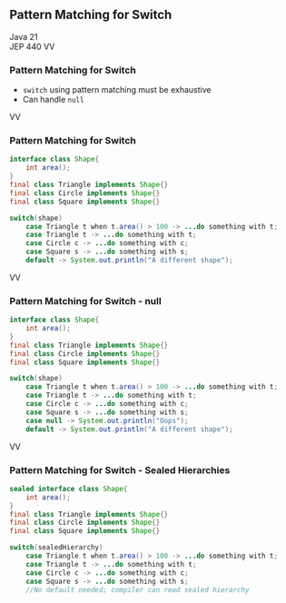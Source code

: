 ## Pattern Matching for Switch
Java 21 <br/>
JEP 440
VV

### Pattern Matching for Switch

* `switch` using pattern matching must be exhaustive
* Can handle `null`

VV

### Pattern Matching for Switch

```java
interface class Shape{
	int area();
}
final class Triangle implements Shape{}
final class Circle implements Shape{}
final class Square implements Shape{}

switch(shape)
	case Triangle t when t.area() > 100 -> ...do something with t;
	case Triangle t -> ...do something with t; 
	case Circle c -> ...do something with c;
	case Square s -> ...do something with s;
	default -> System.out.println("A different shape");
```

VV

### Pattern Matching for Switch - null

```java
interface class Shape{
	int area();
}
final class Triangle implements Shape{}
final class Circle implements Shape{}
final class Square implements Shape{}

switch(shape)
	case Triangle t when t.area() > 100 -> ...do something with t;
	case Triangle t -> ...do something with t; 
	case Circle c -> ...do something with c;
	case Square s -> ...do something with s;
	case null -> System.out.println("Oops");
	default -> System.out.println("A different shape");
```

VV

### Pattern Matching for Switch - Sealed Hierarchies

```java
sealed interface class Shape{
	int area();
}
final class Triangle implements Shape{}
final class Circle implements Shape{}
final class Square implements Shape{}

switch(sealedHierarchy)
	case Triangle t when t.area() > 100 -> ...do something with t;
	case Triangle t -> ...do something with t; 
	case Circle c -> ...do something with c;
	case Square s -> ...do something with s;
	//No default needed; compiler can read sealed hierarchy
```
